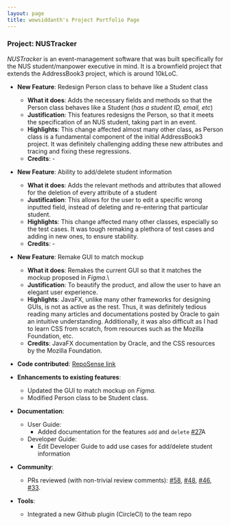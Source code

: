 ```yaml
---
layout: page
title: wowsiddanth's Project Portfolio Page
---
```


### Project: NUSTracker

_NUSTracker_ is an event-management software that was built specifically for the NUS student/manpower executive in mind. It is
a brownfield project that extends the AddressBook3 project, which is around 10kLoC.

* **New Feature**: Redesign Person class to behave like a Student class
  * **What it does**: Adds the necessary fields and methods so that the Person class behaves like a Student (_has a student ID, email, etc_)
  * **Justification**: This features redesigns the Person, so that it meets the specification of an NUS student, taking part in an event.
  * **Highlights**: This change affected almost many other class, as Person class is a fundamental component of the initial AddressBook3 project. It
  was definitely challenging adding these new attributes and tracing and fixing these regressions.
  * **Credits**: -


* **New Feature**: Ability to add/delete student information
  * **What it does**: Adds the relevant methods and attributes that allowed for the deletion of every attribute of a student
  * **Justification**: This allows for the user to edit a specific wrong inputted field, instead of deleting and re-entering that particular student.
  * **Highlights**: This change affected many other classes, especially so the test cases. It was tough remaking a plethora of test cases and adding in new ones, to ensure stability.
  * **Credits**: -


* **New Feature**: Remake GUI to match mockup
  * **What it does**: Remakes the current GUI so that it matches the mockup proposed in _Figma_.\
  * **Justification**: To beautify the product, and allow the user to have an elegant user experience.
  * **Highlights**: JavaFX, unlike many other frameworks for designing GUIs, is not as active as the rest. Thus, it was definitely 
  tedious reading many articles and documentations posted by Oracle to gain an intuitive understanding. Additionally, it was also
  difficult as I had to learn CSS from scratch, from resources such as the Mozilla Foundation, etc.
  * **Credits**: JavaFX documentation by Oracle, and the CSS resources by the Mozilla Foundation.
   

* **Code contributed**: [RepoSense link](https://nus-cs2103-ay2122s1.github.io/tp-dashboard/?search=wowsiddanth&sort=groupTitle&sortWithin=title&timeframe=commit&mergegroup=&groupSelect=groupByRepos&breakdown=true&checkedFileTypes=docs~test-code~other~functional-code&since=2021-09-17)
 

* **Enhancements to existing features**:
  * Updated the GUI to match mockup on _Figma._
  * Modified Person class to be Student class.


* **Documentation**:
  * User Guide:
    * Added documentation for the features `add` and `delete` [\#27](https://github.com/AY2122S1-CS2103T-T11-1/tp/pull/27)A 
  * Developer Guide:
    * Edit Developer Guide to add use cases for add/delete student information


* **Community**:
  * PRs reviewed (with non-trivial review comments): [\#58](https://github.com/AY2122S1-CS2103T-T11-1/tp/pull/58), [\#48](https://github.com/AY2122S1-CS2103T-T11-1/tp/pull/48), [\#46](https://github.com/AY2122S1-CS2103T-T11-1/tp/pull/46), [\#33](https://github.com/AY2122S1-CS2103T-T11-1/tp/pull/33).


* **Tools**:
  * Integrated a new Github plugin (CircleCI) to the team repo

